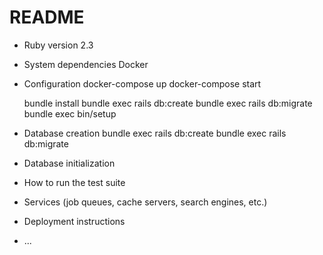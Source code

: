 # README

* Ruby version
    2.3
* System dependencies
    Docker

* Configuration
    docker-compose up
    docker-compose start

    bundle install
    bundle exec rails db:create
    bundle exec rails db:migrate
    bundle exec bin/setup

* Database creation
    bundle exec rails db:create
    bundle exec rails db:migrate


* Database initialization

* How to run the test suite

* Services (job queues, cache servers, search engines, etc.)

* Deployment instructions

* ...
